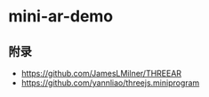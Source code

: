 # mini-ar-demo


## 附录
* https://github.com/JamesLMilner/THREEAR
* https://github.com/yannliao/threejs.miniprogram